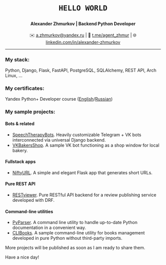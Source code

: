 # <p align="center">`HELLO WORLD`</p>

#### <p align="center">Alexander Zhmurkov | Backend Python Developer</p>

<p align="center">✉️ <a href="mailto:a.zhmurkov@yandex.ru">a.zhmurkov@yandex.ru</a> | 💬 <a href="https://t.me/agent_zhmur">t.me/agent_zhmur</a> | 🌐 <a href="https://linkedin.com/in/alexander-zhmurkov">linkedin.com/in/alexander-zhmurkov</a></p>

---

### My stack:
Python, Django, Flask, FastAPI, PostgreSQL, SQLAlchemy, REST API, Arch Linux, ...

### My certificates:
Yandex Python+ Developer course (<a href="https://github.com/zhmur-dev/zhmur-dev/blob/main/%D0%A1ertificate_ENG_%D0%96%D0%BC%D1%83%D1%80%D0%BA%D0%BE%D0%B2_2024-5483-001.pdf">English</a>/<a href="https://github.com/zhmur-dev/zhmur-dev/blob/main/%D0%94%D0%B8%D0%BF%D0%BB%D0%BE%D0%BC_RU_%D0%96%D0%BC%D1%83%D1%80%D0%BA%D0%BE%D0%B2_2024-5483-001.pdf">Russian</a>)

### My sample projects:

#### Bots & related
* <a href="https://github.com/zhmur-dev/SpeechTherapyBots">SpeechTherapyBots</a>. Heavily customizable Telegram + VK bots interconnected via universal Django backend.
* <a href="https://github.com/zhmur-dev/VKBakersShop">VKBakersShop</a>. A sample VK bot functioning as a shop window for local bakery.

#### Fullstack apps
* <a href="https://github.com/zhmur-dev/NiftyURL">NiftyURL</a>. A simple and elegant Flask app that generates short URLs.

#### Pure REST API
* <a href="https://github.com/zhmur-dev/RESTviewer">RESTviewer</a>. Pure RESTful API backend for a review publishing service developed with DRF.

#### Command-line utilities
* <a href="https://github.com/zhmur-dev/PyParser">PyParser</a>. A command line utility to handle up-to-date Python documentation in a convenient way.
* <a href="https://github.com/zhmur-dev/CLIBooks">CLIBooks</a>. A sample command-line utility for books management developed in pure Python without third-party imports.

More projects will be published as soon as I am ready to share them.

Have a nice day!
